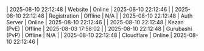 | 2025-08-10 22:12:48 | Website | Online | 2025-08-10 22:12:46 |
| 2025-08-10 22:12:48 | Registration | Offline | N/A |
| 2025-08-10 22:12:48 | Auth Server | Online | 2025-08-10 22:12:46 |
| 2025-08-10 22:12:48 | Kezan (PvE) | Offline | 2025-08-03 17:58:02 |
| 2025-08-10 22:12:48 | Gurubashi (PvP) | Offline | N/A |
| 2025-08-10 22:12:48 | Cloudflare | Online | 2025-08-10 22:12:46 |
